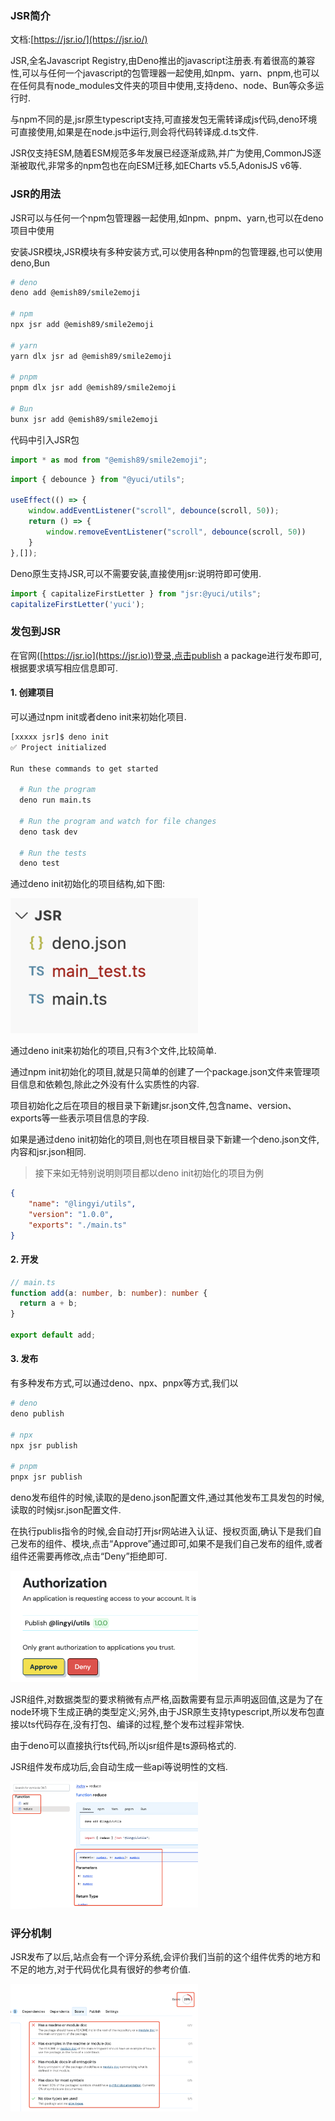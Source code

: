 ### JSR简介

文档:[https://jsr.io/](https://jsr.io/)

JSR,全名Javascript Registry,由Deno推出的javascript注册表.有着很高的兼容性,可以与任何一个javascript的包管理器一起使用,如npm、yarn、pnpm,也可以在任何具有node_modules文件夹的项目中使用,支持deno、node、Bun等众多运行时.

与npm不同的是,jsr原生typescript支持,可直接发包无需转译成js代码,deno环境可直接使用,如果是在node.js中运行,则会将代码转译成.d.ts文件.

JSR仅支持ESM,随着ESM规范多年发展已经逐渐成熟,并广为使用,CommonJS逐渐被取代,非常多的npm包也在向ESM迁移,如ECharts v5.5,AdonisJS v6等.

### JSR的用法

JSR可以与任何一个npm包管理器一起使用,如npm、pnpm、yarn,也可以在deno项目中使用

安装JSR模块,JSR模块有多种安装方式,可以使用各种npm的包管理器,也可以使用deno,Bun

```bash
# deno
deno add @emish89/smile2emoji

# npm
npx jsr add @emish89/smile2emoji

# yarn
yarn dlx jsr ad @emish89/smile2emoji

# pnpm
pnpm dlx jsr add @emish89/smile2emoji

# Bun
bunx jsr add @emish89/smile2emoji
```

代码中引入JSR包

```js
import * as mod from "@emish89/smile2emoji";
```

```js
import { debounce } from "@yuci/utils";

useEffect(() => {
    window.addEventListener("scroll", debounce(scroll, 50));
    return () => {
        window.removeEventListener("scroll", debounce(scroll, 50))
    }
},[]);
```

Deno原生支持JSR,可以不需要安装,直接使用jsr:说明符即可使用.

```js
import { capitalizeFirstLetter } from "jsr:@yuci/utils";
capitalizeFirstLetter('yuci');
```

### 发包到JSR

在官网([https://jsr.io](https://jsr.io))登录,点击publish a package进行发布即可,根据要求填写相应信息即可.

#### 1. 创建项目

可以通过npm init或者deno init来初始化项目.

```bash
[xxxxx jsr]$ deno init
✅ Project initialized

Run these commands to get started

  # Run the program
  deno run main.ts

  # Run the program and watch for file changes
  deno task dev

  # Run the tests
  deno test
```

通过deno init初始化的项目结构,如下图:

<img src="./images/i2.png" width="300" />

通过deno init来初始化的项目,只有3个文件,比较简单.

通过npm init初始化的项目,就是只简单的创建了一个package.json文件来管理项目信息和依赖包,除此之外没有什么实质性的内容.

项目初始化之后在项目的根目录下新建jsr.json文件,包含name、version、exports等一些表示项目信息的字段.

如果是通过deno init初始化的项目,则也在项目根目录下新建一个deno.json文件,内容和jsr.json相同.

> 接下来如无特别说明则项目都以deno init初始化的项目为例

```json
{
    "name": "@lingyi/utils",
    "version": "1.0.0",
    "exports": "./main.ts"
}
```

#### 2. 开发

```ts
// main.ts
function add(a: number, b: number): number {
  return a + b;
}

export default add;
```

#### 3. 发布

有多种发布方式,可以通过deno、npx、pnpx等方式,我们以

```bash
# deno
deno publish

# npx
npx jsr publish

# pnpm
pnpx jsr publish
```

deno发布组件的时候,读取的是deno.json配置文件,通过其他发布工具发包的时候,读取的时候jsr.json配置文件.

在执行publis指令的时候,会自动打开jsr网站进入认证、授权页面,确认下是我们自己发布的组件、模块,点击“Approve”通过即可,如果不是我们自己发布的组件,或者组件还需要再修改,点击“Deny”拒绝即可.

<img src="./images/i3.png" width="300" />

JSR组件,对数据类型的要求稍微有点严格,函数需要有显示声明返回值,这是为了在node环境下生成正确的类型定义;另外,由于JSR原生支持typescript,所以发布包直接以ts代码存在,没有打包、编译的过程,整个发布过程非常快.

由于deno可以直接执行ts代码,所以jsr组件是ts源码格式的.

JSR组件发布成功后,会自动生成一些api等说明性的文档.

<img src="./images/i5.png" width="300" />

### 评分机制

JSR发布了以后,站点会有一个评分系统,会评价我们当前的这个组件优秀的地方和不足的地方,对于代码优化具有很好的参考价值.

<img src="./images/i6.png" width="300" />